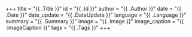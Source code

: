 +++
title = "{{ .Title }}"
id = "{{ .Id }}"
author = "{{ .Author }}"
date = "{{ .Date }}"
date_update = "{{ .DateUpdate }}"
language = "{{ .Language }}"
summary = "{{ .Summary }}"
image = "{{ .Image }}"
image_caption = "{{ .ImageCaption }}"
tags = "{{ .Tags }}"
+++